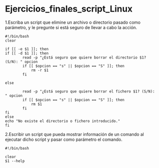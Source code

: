 # Ejercicios_finales_script_Linux

1.Escriba un script que elimine un archivo o directorio pasado como parámetro, y le pregunte si está seguro de llevar a cabo la acción.
  	
	#!/bin/bash
	clear

	if [[ -e $1 ]]; then
	if [[ -d $1 ]]; then
			read -p "¿Está seguro que quiere borrar el directorio $1? (S/N): " opcion
			if [[ $opcion == "s" || $opcion == "S" ]]; then
				rm -r $1
			fi
			
	else

			read -p "¿Está seguro que quiere borrar el fichero $1? (S/N): " opcion
			if [[ $opcion == "s" || $opcion == "S" ]]; then
				rm $1
			fi
	fi	
	else
	echo "No existe el directorio o fichero introducido."
	fi

2.Escribir un script que pueda mostrar información de un comando al ejecutar dicho script y pasar como parámetro el comando.
 		
	#!/bin/bash

	clear
	$1 --help
  
